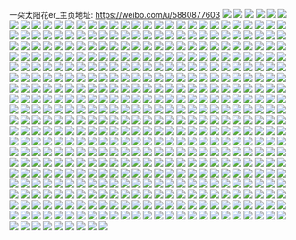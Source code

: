 一朵太阳花er_主页地址: https://weibo.com/u/5880877603 
![](https://wx4.sinaimg.cn/mw2000/006pZyUzly1h8yfs2i9ojj33402c0hdu.jpg) 
![](https://wx4.sinaimg.cn/mw2000/006pZyUzly1h8yfs0ec3lj32c0340b2a.jpg) 
![](https://wx4.sinaimg.cn/mw2000/006pZyUzly1h8yfs3mr94j330j2bju0y.jpg) 
![](https://wx4.sinaimg.cn/mw2000/006pZyUzly1h8yfs1idbmj33402c0e82.jpg) 
![](https://wx4.sinaimg.cn/mw2000/006pZyUzly1h8yfs4qnbhj32c03404qq.jpg) 
![](https://wx4.sinaimg.cn/mw2000/006pZyUzly1h8yfuliuz5j30u00sgao8.jpg) 
![](https://wx4.sinaimg.cn/mw2000/006pZyUzly1h8yfnlh1vuj32c0340hdv.jpg) 
![](https://wx4.sinaimg.cn/mw2000/006pZyUzly1h8yfnjxt4lj32qp25p4qr.jpg) 
![](https://wx4.sinaimg.cn/mw2000/006pZyUzly1h8yfnmuhkqj32sr28khdv.jpg) 
![](https://wx4.sinaimg.cn/mw2000/006pZyUzly1h8yfnqubwgj32c0340x6r.jpg) 
![](https://wx4.sinaimg.cn/mw2000/006pZyUzly1h8yfnpguhtj32c02w47wj.jpg) 
![](https://wx4.sinaimg.cn/mw2000/006pZyUzly1h8yfntyacqj32c0340b2a.jpg) 
![](https://wx4.sinaimg.cn/mw2000/006pZyUzly1h8yfnivqf8j32lq1sne82.jpg) 
![](https://wx4.sinaimg.cn/mw2000/006pZyUzly1h8yfnkciz8j30u015aao8.jpg) 
![](https://wx4.sinaimg.cn/mw2000/006pZyUzly1h8yf98yb21j33402c0u0y.jpg) 
![](https://wx4.sinaimg.cn/mw2000/006pZyUzly1h8yf9absuaj32c03407wi.jpg) 
![](https://wx4.sinaimg.cn/mw2000/006pZyUzly1h8yf9b8ue0j33402c0e82.jpg) 
![](https://wx4.sinaimg.cn/mw2000/006pZyUzly1h8yf9fq2ktj32122tj7wh.jpg) 
![](https://wx4.sinaimg.cn/mw2000/006pZyUzly1h8yf9gx4poj32rh2c0x6q.jpg) 
![](https://wx4.sinaimg.cn/mw2000/006pZyUzly1h8yf9htx4fj32c03407wi.jpg) 
![](https://wx4.sinaimg.cn/mw2000/006pZyUzly1h8yf984iljj30u011i4ce.jpg) 
![](https://wx4.sinaimg.cn/mw2000/006pZyUzly1h8yf9i7skdj30sb0oxtge.jpg) 
![](https://wx4.sinaimg.cn/mw2000/006pZyUzly1h8yf9j35vmj33402c0u0y.jpg) 
![](https://wx4.sinaimg.cn/mw2000/006pZyUzly1h8yf9k8irpj33402c0npe.jpg) 
![](https://wx4.sinaimg.cn/mw2000/006pZyUzly1h8yf9lq2gqj33402c0qv7.jpg) 
![](https://wx4.sinaimg.cn/mw2000/006pZyUzly1h8yf9nf8vqj32c03401kz.jpg) 
![](https://wx4.sinaimg.cn/mw2000/006pZyUzly1h8yf9oqa82j33402c0kjm.jpg) 
![](https://wx4.sinaimg.cn/mw2000/006pZyUzly1h8yf9prt2rj33402c0hdu.jpg) 
![](https://wx4.sinaimg.cn/mw2000/006pZyUzly1h8yf9r4nroj32c0340hdu.jpg) 
![](https://wx4.sinaimg.cn/mw2000/006pZyUzly1h8l0lo8p5kj32c0340u0z.jpg) 
![](https://wx4.sinaimg.cn/mw2000/006pZyUzly1h8l0lh7x05j32c0340hdw.jpg) 
![](https://wx4.sinaimg.cn/mw2000/006pZyUzly1h8m7vuj04jj32252qu4qt.jpg) 
![](https://wx4.sinaimg.cn/mw2000/006pZyUzly1h8niicc25lj30wi0uoqf6.jpg) 
![](https://wx4.sinaimg.cn/mw2000/006pZyUzly1h85ktoxwavj32c0340kjs.jpg) 
![](https://wx4.sinaimg.cn/mw2000/006pZyUzly1h85ktrhte2j32c0340hdy.jpg) 
![](https://wx4.sinaimg.cn/mw2000/006pZyUzly1h85kttff21j32c0340e86.jpg) 
![](https://wx4.sinaimg.cn/mw2000/006pZyUzly1h85ktunmwxj31nm13l1ky.jpg) 
![](https://wx4.sinaimg.cn/mw2000/006pZyUzly1h85ktjcnaqj32wg2b41l4.jpg) 
![](https://wx4.sinaimg.cn/mw2000/006pZyUzly1h85ktvx8mnj31qp163hdu.jpg) 
![](https://wx4.sinaimg.cn/mw2000/006pZyUzly1h85ku238izj32c03407wq.jpg) 
![](https://wx4.sinaimg.cn/mw2000/006pZyUzly1h85ku7qfrjj32c0340u14.jpg) 
![](https://wx4.sinaimg.cn/mw2000/006pZyUzly1h85kua47ptj32c0340hdx.jpg) 
![](https://wx4.sinaimg.cn/mw2000/006pZyUzly1h7lf611vhfj32c038z1l5.jpg) 
![](https://wx4.sinaimg.cn/mw2000/006pZyUzly1h7lf63bykaj31f12ape82.jpg) 
![](https://wx4.sinaimg.cn/mw2000/006pZyUzly1h7lf6bn3whj32c038z4qx.jpg) 
![](https://wx4.sinaimg.cn/mw2000/006pZyUzly1h7lf5evsz8j32c0340b2l.jpg) 
![](https://wx4.sinaimg.cn/mw2000/006pZyUzly1h7lf5q4lv7j32c0340u15.jpg) 
![](https://wx4.sinaimg.cn/mw2000/006pZyUzly1h7lf5kw3v5j32273bgb2e.jpg) 
![](https://wx4.sinaimg.cn/mw2000/006pZyUzly1h7lf5uncyuj32c0340x6t.jpg) 
![](https://wx4.sinaimg.cn/mw2000/006pZyUzly1h7lf661v37j31sg2ds7wi.jpg) 
![](https://wx4.sinaimg.cn/mw2000/006pZyUzly1h7lf58csp2j32c0340npi.jpg) 
![](https://wx4.sinaimg.cn/mw2000/006pZyUzly1h702mgthqmj32uk2c0kjo.jpg) 
![](https://wx4.sinaimg.cn/mw2000/006pZyUzly1h702mklx2sj32c0340ts5.jpg) 
![](https://wx4.sinaimg.cn/mw2000/006pZyUzly1h702mdmjcnj33402c0x6s.jpg) 
![](https://wx4.sinaimg.cn/mw2000/006pZyUzly1h702mrxa49j33402c0qv9.jpg) 
![](https://wx4.sinaimg.cn/mw2000/006pZyUzly1h702m9c185j31yr2ywqv8.jpg) 
![](https://wx4.sinaimg.cn/mw2000/006pZyUzly1h702mw1v53j33402c0nis.jpg) 
![](https://wx4.sinaimg.cn/mw2000/006pZyUzly1h702n38cjwj32g0230b2b.jpg) 
![](https://wx4.sinaimg.cn/mw2000/006pZyUzly1h702mnm3o1j32c0340dus.jpg) 
![](https://wx4.sinaimg.cn/mw2000/006pZyUzly1h702n0rvu7j32c0340kjm.jpg) 
![](https://wx4.sinaimg.cn/mw2000/006pZyUzly1h6qv0cwrf4j32le2b7b2a.jpg) 
![](https://wx4.sinaimg.cn/mw2000/006pZyUzly1h6qv0bzg1nj323u35sn84.jpg) 
![](https://wx4.sinaimg.cn/mw2000/006pZyUzly1h6m2w45za9j30u014014f.jpg) 
![](https://wx4.sinaimg.cn/mw2000/006pZyUzly1h6m2w6qi14j30u0140wlh.jpg) 
![](https://wx4.sinaimg.cn/mw2000/006pZyUzly1h6m2w9yxctj30u0140n9i.jpg) 
![](https://wx4.sinaimg.cn/mw2000/006pZyUzly1h6embad9otj30sg16w0xl.jpg) 
![](https://wx4.sinaimg.cn/mw2000/006pZyUzly1h6emb8uetej30sg16owlj.jpg) 
![](https://wx4.sinaimg.cn/mw2000/006pZyUzly1h6emb9unqsj30sg16o4qp.jpg) 
![](https://wx4.sinaimg.cn/mw2000/006pZyUzly1h6emb1q40fj32bx34itsu.jpg) 
![](https://wx4.sinaimg.cn/mw2000/006pZyUzly1h6emaz2tcwj32c037vwvb.jpg) 
![](https://wx4.sinaimg.cn/mw2000/006pZyUzly1h6emb6iff2j33402c0e82.jpg) 
![](https://wx4.sinaimg.cn/mw2000/006pZyUzly1h6emb81kq1j328f2punpg.jpg) 
![](https://wx4.sinaimg.cn/mw2000/006pZyUzly1h6emawp1okj32c03404qr.jpg) 
![](https://wx4.sinaimg.cn/mw2000/006pZyUzly1h6emb4vvwwj32c03407wl.jpg) 
![](https://wx4.sinaimg.cn/mw2000/006pZyUzly1h61yav246kj33402c0h63.jpg) 
![](https://wx4.sinaimg.cn/mw2000/006pZyUzly1h61yamm623j32c0340kjq.jpg) 
![](https://wx4.sinaimg.cn/mw2000/006pZyUzly1h61yar7c3kj3340284kjo.jpg) 
![](https://wx4.sinaimg.cn/mw2000/006pZyUzly1h61yb4ad2ij32c03404qt.jpg) 
![](https://wx4.sinaimg.cn/mw2000/006pZyUzly1h61yb9ybl4j32c0340b2c.jpg) 
![](https://wx4.sinaimg.cn/mw2000/006pZyUzly1h61yazwyowj33402c0hdx.jpg) 
![](https://wx4.sinaimg.cn/mw2000/006pZyUzly1h5chdxlzsaj31o0280e84.jpg) 
![](https://wx4.sinaimg.cn/mw2000/006pZyUzly1h5chdt96hkj33402c0qvb.jpg) 
![](https://wx4.sinaimg.cn/mw2000/006pZyUzly1h5che1c2ujj31o0280b2c.jpg) 
![](https://wx4.sinaimg.cn/mw2000/006pZyUzly1h5andai7u5j32c03401l2.jpg) 
![](https://wx4.sinaimg.cn/mw2000/006pZyUzly1h5andsyzdtj327a35snpg.jpg) 
![](https://wx4.sinaimg.cn/mw2000/006pZyUzly1h5andw3ko7j32c0340hdw.jpg) 
![](https://wx4.sinaimg.cn/mw2000/006pZyUzly1h5andffou4j324a35snpi.jpg) 
![](https://wx4.sinaimg.cn/mw2000/006pZyUzly1h5ane8tg12j33402c0b2d.jpg) 
![](https://wx4.sinaimg.cn/mw2000/006pZyUzly1h5andl18xpj32c034ve88.jpg) 
![](https://wx4.sinaimg.cn/mw2000/006pZyUzly1h5andzichtj33402c0e85.jpg) 
![](https://wx4.sinaimg.cn/mw2000/006pZyUzly1h5andpt614j32c02d9e87.jpg) 
![](https://wx4.sinaimg.cn/mw2000/006pZyUzly1h5ane4ib3sj32c03404qx.jpg) 
![](https://wx4.sinaimg.cn/mw2000/006pZyUzly1h4c7p1q0nwj329f31hx6r.jpg) 
![](https://wx4.sinaimg.cn/mw2000/006pZyUzly1h4c7p3jxl6j31ta2pxb2a.jpg) 
![](https://wx4.sinaimg.cn/mw2000/006pZyUzly1h4c7p5dd52j327t340x6s.jpg) 
![](https://wx4.sinaimg.cn/mw2000/006pZyUzly1h4c7p74zlqj32c0340npf.jpg) 
![](https://wx4.sinaimg.cn/mw2000/006pZyUzly1h4c7pc6y1zj32dc35s7wl.jpg) 
![](https://wx4.sinaimg.cn/mw2000/006pZyUzly1h4c46ti6qsj32c0340qv7.jpg) 
![](https://wx4.sinaimg.cn/mw2000/006pZyUzly1h4c7pdzpzhj32c0340x6r.jpg) 
![](https://wx4.sinaimg.cn/mw2000/006pZyUzly1h4c7pfajffj32c0340x6s.jpg) 
![](https://wx4.sinaimg.cn/mw2000/006pZyUzly1h4c7pga14pj30sg11x7tj.jpg) 
![](https://wx4.sinaimg.cn/mw2000/006pZyUzly1h46ut7ey69j32c03407wj.jpg) 
![](https://wx4.sinaimg.cn/mw2000/006pZyUzly1h46ut5xmu5j322m1o07wi.jpg) 
![](https://wx4.sinaimg.cn/mw2000/006pZyUzly1h46ut8srpgj32c03404qr.jpg) 
![](https://wx4.sinaimg.cn/mw2000/006pZyUzly1h46uts9s0xj32801o0npe.jpg) 
![](https://wx4.sinaimg.cn/mw2000/006pZyUzly1h46utajpd0j32c0340qv6.jpg) 
![](https://wx4.sinaimg.cn/mw2000/006pZyUzly1h4aw56vanzj32c02c1npd.jpg) 
![](https://wx4.sinaimg.cn/mw2000/006pZyUzly1h4aw595yovj32c02c1kjm.jpg) 
![](https://wx4.sinaimg.cn/mw2000/006pZyUzly1h4aw59zp1rj32c0340kjm.jpg) 
![](https://wx4.sinaimg.cn/mw2000/006pZyUzly1h4aw5axj8rj32c03407wi.jpg) 
![](https://wx4.sinaimg.cn/mw2000/006pZyUzly1h46urtcaqqj3340291hdv.jpg) 
![](https://wx4.sinaimg.cn/mw2000/006pZyUzly1h46urvchqqj32c0340hdw.jpg) 
![](https://wx4.sinaimg.cn/mw2000/006pZyUzly1h46urwx9lyj32nm1ta4qr.jpg) 
![](https://wx4.sinaimg.cn/mw2000/006pZyUzly1h46urybx04j32c02c1u0y.jpg) 
![](https://wx4.sinaimg.cn/mw2000/006pZyUzly1h46urznz36j33402c0npf.jpg) 
![](https://wx4.sinaimg.cn/mw2000/006pZyUzly1h46us1e7z4j3340291u10.jpg) 
![](https://wx4.sinaimg.cn/mw2000/006pZyUzly1h46us3bcmaj334028fx6r.jpg) 
![](https://wx4.sinaimg.cn/mw2000/006pZyUzly1h46us4okjlj33401ylnpe.jpg) 
![](https://wx4.sinaimg.cn/mw2000/006pZyUzly1h46us5ziu9j32723407wj.jpg) 
![](https://wx4.sinaimg.cn/mw2000/006pZyUzly1h3ajt8xn79j31wm1wm4qq.jpg) 
![](https://wx4.sinaimg.cn/mw2000/006pZyUzly1h2z3hqm6rgj32c0340b2b.jpg) 
![](https://wx4.sinaimg.cn/mw2000/006pZyUzly1h2z3hyq3tmj326t1gjty9.jpg) 
![](https://wx4.sinaimg.cn/mw2000/006pZyUzly1h2z3htoxjvj32c0340hdv.jpg) 
![](https://wx4.sinaimg.cn/mw2000/006pZyUzly1h2z3hwz3qmj32c03404qq.jpg) 
![](https://wx4.sinaimg.cn/mw2000/006pZyUzly1h2z3hruvzrj32c03404qr.jpg) 
![](https://wx4.sinaimg.cn/mw2000/006pZyUzly1h2z3hy5npxj32c01k1kjl.jpg) 
![](https://wx4.sinaimg.cn/mw2000/006pZyUzly1h2z3hv25qsj32c0340hdv.jpg) 
![](https://wx4.sinaimg.cn/mw2000/006pZyUzly1h2z3hw24xcj32c0340hdu.jpg) 
![](https://wx4.sinaimg.cn/mw2000/006pZyUzly1h2z3hpglvxj32c0340e82.jpg) 
![](https://wx4.sinaimg.cn/mw2000/006pZyUzly1h2z3g0jjclj32c036jhdu.jpg) 
![](https://wx4.sinaimg.cn/mw2000/006pZyUzly1h2z3g6yedlj320x340npe.jpg) 
![](https://wx4.sinaimg.cn/mw2000/006pZyUzly1h2z3g47bdnj32c0340hdv.jpg) 
![](https://wx4.sinaimg.cn/mw2000/006pZyUzly1h2z3fe0whhj32c037r1l0.jpg) 
![](https://wx4.sinaimg.cn/mw2000/006pZyUzly1h2z3fyu06rj33402c01kz.jpg) 
![](https://wx4.sinaimg.cn/mw2000/006pZyUzly1h2z3fhbkrkj32c03531kz.jpg) 
![](https://wx4.sinaimg.cn/mw2000/006pZyUzly1h2z3flimfkj31xd3404qs.jpg) 
![](https://wx4.sinaimg.cn/mw2000/006pZyUzly1h2z3fr0vl3j32c03ezhdx.jpg) 
![](https://wx4.sinaimg.cn/mw2000/006pZyUzly1h2z3fwlpd0j326h3a6e85.jpg) 
![](https://wx4.sinaimg.cn/mw2000/006pZyUzly1h2z3e0dup9j32c03cvkjo.jpg) 
![](https://wx4.sinaimg.cn/mw2000/006pZyUzly1h2z3e2c2wpj31vd31lu0y.jpg) 
![](https://wx4.sinaimg.cn/mw2000/006pZyUzly1h2z3e5e4m5j32c036j7wk.jpg) 
![](https://wx4.sinaimg.cn/mw2000/006pZyUzly1h2z3e93w7dj328z37b4qt.jpg) 
![](https://wx4.sinaimg.cn/mw2000/006pZyUzly1h2z3ef48ufj328f2u7x6q.jpg) 
![](https://wx4.sinaimg.cn/mw2000/006pZyUzly1h2z3ebrqqxj32c037vu0z.jpg) 
![](https://wx4.sinaimg.cn/mw2000/006pZyUzly1h2z3emjifdj32ay3407wj.jpg) 
![](https://wx4.sinaimg.cn/mw2000/006pZyUzly1h2z3epbf8yj32c0340hdu.jpg) 
![](https://wx4.sinaimg.cn/mw2000/006pZyUzly1h2z3eiu1s9j3297340npf.jpg) 
![](https://wx4.sinaimg.cn/mw2000/006pZyUzly1h2z3c6bykij32c02c0e84.jpg) 
![](https://wx4.sinaimg.cn/mw2000/006pZyUzly1h2z3cn5l8kj3287340npf.jpg) 
![](https://wx4.sinaimg.cn/mw2000/006pZyUzly1h2z3ctzkmij32c036jhdx.jpg) 
![](https://wx4.sinaimg.cn/mw2000/006pZyUzly1h2z3chdfj6j32c0340nph.jpg) 
![](https://wx4.sinaimg.cn/mw2000/006pZyUzly1h2z3ckf2sij329q340u0x.jpg) 
![](https://wx4.sinaimg.cn/mw2000/006pZyUzly1h2z3cj3czwj32c03401kz.jpg) 
![](https://wx4.sinaimg.cn/mw2000/006pZyUzly1h2z3cbpujzj32c0340b2d.jpg) 
![](https://wx4.sinaimg.cn/mw2000/006pZyUzly1h2z3cqfgv1j31vu2tq7wk.jpg) 
![](https://wx4.sinaimg.cn/mw2000/006pZyUzly1h2z3c1f19rj32c037be85.jpg) 
![](https://wx4.sinaimg.cn/mw2000/006pZyUzly1h2z3b6lqffj31vp30r1kz.jpg) 
![](https://wx4.sinaimg.cn/mw2000/006pZyUzly1h2z3b4hnlzj32c0340e82.jpg) 
![](https://wx4.sinaimg.cn/mw2000/006pZyUzly1h2z3b2ved6j3229345hdv.jpg) 
![](https://wx4.sinaimg.cn/mw2000/006pZyUzly1h2z3bhfremj32c0340u0y.jpg) 
![](https://wx4.sinaimg.cn/mw2000/006pZyUzly1h2z3b0gl4kj32c0340u0y.jpg) 
![](https://wx4.sinaimg.cn/mw2000/006pZyUzly1h2z3bkdvj4j32c03404qs.jpg) 
![](https://wx4.sinaimg.cn/mw2000/006pZyUzly1h2z3b9toxlj321d321hdu.jpg) 
![](https://wx4.sinaimg.cn/mw2000/006pZyUzly1h2z3bbsehuj32c03407wj.jpg) 
![](https://wx4.sinaimg.cn/mw2000/006pZyUzly1h2z3bfnvquj32c0340e83.jpg) 
![](https://wx4.sinaimg.cn/mw2000/006pZyUzly1h2w7oh2ywlj32va226qv5.jpg) 
![](https://wx4.sinaimg.cn/mw2000/006pZyUzly1h2w7ourfmrj32402v8qv6.jpg) 
![](https://wx4.sinaimg.cn/mw2000/006pZyUzly1h2w7oqgke2j31pb31i1kz.jpg) 
![](https://wx4.sinaimg.cn/mw2000/006pZyUzly1h2w7osh4c5j327x2ycnpe.jpg) 
![](https://wx4.sinaimg.cn/mw2000/006pZyUzly1h2qmc6byw1j30l00m2jwy.jpg) 
![](https://wx4.sinaimg.cn/mw2000/006pZyUzly1h2dl3knot6j31hc0sanam.jpg) 
![](https://wx4.sinaimg.cn/mw2000/006pZyUzly1h25j6fx3aij30r610sqim.jpg) 
![](https://wx4.sinaimg.cn/mw2000/006pZyUzly1h23s9hy21hj3260340x6t.jpg) 
![](https://wx4.sinaimg.cn/mw2000/006pZyUzly1h23sa5ilwrj32m226ie84.jpg) 
![](https://wx4.sinaimg.cn/mw2000/006pZyUzly1h23s9d8vchj32sg23c4qr.jpg) 
![](https://wx4.sinaimg.cn/mw2000/006pZyUzly1h1n41bk1vhj32c02c01l1.jpg) 
![](https://wx4.sinaimg.cn/mw2000/006pZyUzly1h1n422oz15j324j2o6u10.jpg) 
![](https://wx4.sinaimg.cn/mw2000/006pZyUzly1h1n41us7qvj33402c0e84.jpg) 
![](https://wx4.sinaimg.cn/mw2000/006pZyUzly1h1n41p2cgmj32c03401l0.jpg) 
![](https://wx4.sinaimg.cn/mw2000/006pZyUzly1h1n41kd5nfj32c03401kz.jpg) 
![](https://wx4.sinaimg.cn/mw2000/006pZyUzly1h1n41dwqeij32yu26chdv.jpg) 
![](https://wx4.sinaimg.cn/mw2000/006pZyUzly1h1n428e09wj32c0340nph.jpg) 
![](https://wx4.sinaimg.cn/mw2000/006pZyUzly1h1n42b2n7gj32c0340nph.jpg) 
![](https://wx4.sinaimg.cn/mw2000/006pZyUzly1h1n42kv1owj32c0340hdx.jpg) 
![](https://wx4.sinaimg.cn/mw2000/006pZyUzly1h1n42ewzkgj32c03407wl.jpg) 
![](https://wx4.sinaimg.cn/mw2000/006pZyUzly1h1n42re7l1j33402c0qv7.jpg) 
![](https://wx4.sinaimg.cn/mw2000/006pZyUzly1h1n41h01igj332s21c4qr.jpg) 
![](https://wx4.sinaimg.cn/mw2000/006pZyUzly1h1n3qv9zkij32c0340x6t.jpg) 
![](https://wx4.sinaimg.cn/mw2000/006pZyUzly1h1n3qzvltdj33402c0nph.jpg) 
![](https://wx4.sinaimg.cn/mw2000/006pZyUzly1h1n3qxkadij32c0340hdy.jpg) 
![](https://wx4.sinaimg.cn/mw2000/006pZyUzly1h1n3qphj2ij32c0340kjp.jpg) 
![](https://wx4.sinaimg.cn/mw2000/006pZyUzly1h1n3qrfodlj32c0340b2c.jpg) 
![](https://wx4.sinaimg.cn/mw2000/006pZyUzly1h1n3qt5fzdj32c03401l0.jpg) 
![](https://wx4.sinaimg.cn/mw2000/006pZyUzly1h0xk9nhxhvj31o0280u0y.jpg) 
![](https://wx4.sinaimg.cn/mw2000/006pZyUzly1h0xk9i409ij31o02804qq.jpg) 
![](https://wx4.sinaimg.cn/mw2000/006pZyUzly1h0xk9l6d4cj31o02804qq.jpg) 
![](https://wx4.sinaimg.cn/mw2000/006pZyUzly1h0xk979krwj32a43407wm.jpg) 
![](https://wx4.sinaimg.cn/mw2000/006pZyUzly1h0xk9b5whdj32a4340x6t.jpg) 
![](https://wx4.sinaimg.cn/mw2000/006pZyUzly1h0xk9eubnyj32c036jb2e.jpg) 
![](https://wx4.sinaimg.cn/mw2000/006pZyUzly1h0xk8cvfs2j32c02tokjo.jpg) 
![](https://wx4.sinaimg.cn/mw2000/006pZyUzly1h0le95hi25j32c02v0npf.jpg) 
![](https://wx4.sinaimg.cn/mw2000/006pZyUzly1h0le9huxbxj334026g7wk.jpg) 
![](https://wx4.sinaimg.cn/mw2000/006pZyUzly1h0le9oryflj31yy2yfx6p.jpg) 
![](https://wx4.sinaimg.cn/mw2000/006pZyUzly1gzyp6iitorj30v90miju6.jpg) 
![](https://wx4.sinaimg.cn/mw2000/006pZyUzly1gzyp6kvl17j32c02ac1ky.jpg) 
![](https://wx4.sinaimg.cn/mw2000/006pZyUzly1gzyp6lkkl7j30v90nv76e.jpg) 
![](https://wx4.sinaimg.cn/mw2000/006pZyUzly1gy3qpdlcrzj32c02wvnpm.jpg) 
![](https://wx4.sinaimg.cn/mw2000/006pZyUzly1gy3qpixa5mj32c02vkb2f.jpg) 
![](https://wx4.sinaimg.cn/mw2000/006pZyUzly1gy3qp6trhfj332521gqv8.jpg) 
![](https://wx4.sinaimg.cn/mw2000/006pZyUzly1gy3qpnqewcj32wt24yqva.jpg) 
![](https://wx4.sinaimg.cn/mw2000/006pZyUzly1gy3qprwa6hj32a531jkjn.jpg) 
![](https://wx4.sinaimg.cn/mw2000/006pZyUzly1gy3qpxhaulj33402c0npk.jpg) 
![](https://wx4.sinaimg.cn/mw2000/006pZyUzly1gy3qq37devj32c02uq4qv.jpg) 
![](https://wx4.sinaimg.cn/mw2000/006pZyUzly1gy3qq8urgaj334020au11.jpg) 
![](https://wx4.sinaimg.cn/mw2000/006pZyUzly1gy3qqczgztj32r222ahdx.jpg) 
![](https://wx4.sinaimg.cn/mw2000/006pZyUzly1gxpwgxw140j32c0340npi.jpg) 
![](https://wx4.sinaimg.cn/mw2000/006pZyUzly1gxpwh6pwwgj33402c01kz.jpg) 
![](https://wx4.sinaimg.cn/mw2000/006pZyUzly1gxiwffn9ruj33402c0npj.jpg) 
![](https://wx4.sinaimg.cn/mw2000/006pZyUzly1gxiwfp29cgj322o33znph.jpg) 
![](https://wx4.sinaimg.cn/mw2000/006pZyUzly1gxiwgmsalaj331h28fe86.jpg) 
![](https://wx4.sinaimg.cn/mw2000/006pZyUzly1gxiw815gjfj33402c0b2f.jpg) 
![](https://wx4.sinaimg.cn/mw2000/006pZyUzly1gxiwhf8rvuj324m2z5npf.jpg) 
![](https://wx4.sinaimg.cn/mw2000/006pZyUzly1gxiw8x8zjej32c0340hdx.jpg) 
![](https://wx4.sinaimg.cn/mw2000/006pZyUzly1gxiw9ywi0ij333x2bxnph.jpg) 
![](https://wx4.sinaimg.cn/mw2000/006pZyUzly1gxiw9auo4aj33402c0x6t.jpg) 
![](https://wx4.sinaimg.cn/mw2000/006pZyUzly1gxiw9lqp7ij33402c0e84.jpg) 
![](https://wx4.sinaimg.cn/mw2000/006pZyUzly1gxiwawvvuwj33402afx6t.jpg) 
![](https://wx4.sinaimg.cn/mw2000/006pZyUzly1gxiw7kg8ulj32c0340qvb.jpg) 
![](https://wx4.sinaimg.cn/mw2000/006pZyUzly1gxiwhtb1crj33402c04qu.jpg) 
![](https://wx4.sinaimg.cn/mw2000/006pZyUzly1gxabtsev9aj32bp33lk79.jpg) 
![](https://wx4.sinaimg.cn/mw2000/006pZyUzly1gxabtw3f9cj32il340e83.jpg) 
![](https://wx4.sinaimg.cn/mw2000/006pZyUzly1gxabtrrxcpj328p2zlasl.jpg) 
![](https://wx4.sinaimg.cn/mw2000/006pZyUzly1gx3dse449hj32c03407wk.jpg) 
![](https://wx4.sinaimg.cn/mw2000/006pZyUzly1gx3dszevxzj32c0340npf.jpg) 
![](https://wx4.sinaimg.cn/mw2000/006pZyUzly1gx3ds39eqej32oj2c0hdu.jpg) 
![](https://wx4.sinaimg.cn/mw2000/006pZyUzly1gx3dsjoq93j32c02c11l0.jpg) 
![](https://wx4.sinaimg.cn/mw2000/006pZyUzly1gx3drz90toj32bz2nfe82.jpg) 
![](https://wx4.sinaimg.cn/mw2000/006pZyUzly1gx3dro8r8aj325m2i8qv7.jpg) 
![](https://wx4.sinaimg.cn/mw2000/006pZyUzly1gx3drfybosj31wm1wlu0z.jpg) 
![](https://wx4.sinaimg.cn/mw2000/006pZyUzly1gx3dt1hpvqj32c0340e82.jpg) 
![](https://wx4.sinaimg.cn/mw2000/006pZyUzly1gx3ds8p2vij32c02swb2b.jpg) 
![](https://wx4.sinaimg.cn/mw2000/006pZyUzly1gx3dra1yn4j328n2r7b2d.jpg) 
![](https://wx4.sinaimg.cn/mw2000/006pZyUzly1gx3dst68r9j32c02c1qv9.jpg) 
![](https://wx4.sinaimg.cn/mw2000/006pZyUzly1gx3dquk0vij31uq1upqv6.jpg) 
![](https://wx4.sinaimg.cn/mw2000/006pZyUzly1gx3cxwd0u2j326z35skjn.jpg) 
![](https://wx4.sinaimg.cn/mw2000/006pZyUzly1gx3cye3lv6j32c02plnpk.jpg) 
![](https://wx4.sinaimg.cn/mw2000/006pZyUzly1gx3cyrz7myj31wi2px1l1.jpg) 
![](https://wx4.sinaimg.cn/mw2000/006pZyUzly1gx3cyzddahj31zq2vtb2b.jpg) 
![](https://wx4.sinaimg.cn/mw2000/006pZyUzly1gx3cz8qmd3j321332mnpg.jpg) 
![](https://wx4.sinaimg.cn/mw2000/006pZyUzly1gx3czjj5bjj329d30hhdw.jpg) 
![](https://wx4.sinaimg.cn/mw2000/006pZyUzly1gx3cpj17ebj329p35sx6v.jpg) 
![](https://wx4.sinaimg.cn/mw2000/006pZyUzly1gx3cs2qv2rj31t62xrkjm.jpg) 
![](https://wx4.sinaimg.cn/mw2000/006pZyUzly1gx3cq23quuj329p35sx6w.jpg) 
![](https://wx4.sinaimg.cn/mw2000/006pZyUzly1gx3crtheyqj31sg2uc1l0.jpg) 
![](https://wx4.sinaimg.cn/mw2000/006pZyUzly1gx3cud1mggj32c02rqe85.jpg) 
![](https://wx4.sinaimg.cn/mw2000/006pZyUzly1gx3cqhaxlgj328l2zg4qw.jpg) 
![](https://wx4.sinaimg.cn/mw2000/006pZyUzly1gx3crkoa3zj328135snpj.jpg) 
![](https://wx4.sinaimg.cn/mw2000/006pZyUzly1gx3csu5375j31w01w07wj.jpg) 
![](https://wx4.sinaimg.cn/mw2000/006pZyUzly1gx3cok983sj32x924xqvc.jpg) 
![](https://wx4.sinaimg.cn/mw2000/006pZyUzly1gwgxamrbx8j32am3257wi.jpg) 
![](https://wx4.sinaimg.cn/mw2000/006pZyUzly1gwgxa8l799j33402c0npi.jpg) 
![](https://wx4.sinaimg.cn/mw2000/006pZyUzly1gwgxaid4sdj33402c0kjo.jpg) 
![](https://wx4.sinaimg.cn/mw2000/006pZyUzly1gwgx9q5i6wj329l2th1l0.jpg) 
![](https://wx4.sinaimg.cn/mw2000/006pZyUzly1gw9u63mraaj31t92bf4qq.jpg) 
![](https://wx4.sinaimg.cn/mw2000/006pZyUzly1gw71eiygb3j30u01lwwnu.jpg) 
![](https://wx4.sinaimg.cn/mw2000/006pZyUzly1gw194i196fj31400u0wpx.jpg) 
![](https://wx4.sinaimg.cn/mw2000/006pZyUzly1gvmtg12xhfj62c0340hdx02.jpg) 
![](https://wx4.sinaimg.cn/mw2000/006pZyUzly1gvmtglvf80j622k2y24qt02.jpg) 
![](https://wx4.sinaimg.cn/mw2000/006pZyUzly1gvmtg9ua94j62wr26kqv802.jpg) 
![](https://wx4.sinaimg.cn/mw2000/006pZyUzly1gvmtfwivt7j62c02lw1l602.jpg) 
![](https://wx4.sinaimg.cn/mw2000/006pZyUzly1gvmtfqep0hj62c0340qva02.jpg) 
![](https://wx4.sinaimg.cn/mw2000/006pZyUzly1gvmtgidfcgj62bp33lkjq02.jpg) 
![](https://wx4.sinaimg.cn/mw2000/006pZyUzly1gvmtfjvchbj62c0340hdz02.jpg) 
![](https://wx4.sinaimg.cn/mw2000/006pZyUzly1gvmtg5ttaqj62yj1uvqv502.jpg) 
![](https://wx4.sinaimg.cn/mw2000/006pZyUzly1gvmtg430fzj62f31m3hdv02.jpg) 
![](https://wx4.sinaimg.cn/mw2000/006pZyUzly1gvmsnddymfj60mi0u07rv02.jpg) 
![](https://wx4.sinaimg.cn/mw2000/006pZyUzly1gv96ekebo8j60v91vob2902.jpg) 
![](https://wx4.sinaimg.cn/mw2000/006pZyUzly1gv1c2j7mulj61590u0tlv02.jpg) 
![](https://wx4.sinaimg.cn/mw2000/006pZyUzly1gv1c2lf4zvj60u014013d02.jpg) 
![](https://wx4.sinaimg.cn/mw2000/006pZyUzly1gv1c2jxzqyj614c0u0qfv02.jpg) 
![](https://wx4.sinaimg.cn/mw2000/006pZyUzly1guptpa0j9hj60u0140drj02.jpg) 
![](https://wx4.sinaimg.cn/mw2000/006pZyUzly1guptpafg4lj60u0140qeo02.jpg) 
![](https://wx4.sinaimg.cn/mw2000/006pZyUzly1guptp4ksl5j30u0140wpc.jpg) 
![](https://wx4.sinaimg.cn/mw2000/006pZyUzly1guptqlvk6lj30u014ethg.jpg) 
![](https://wx4.sinaimg.cn/mw2000/006pZyUzly1guptqmbt8ij30u0180k3m.jpg) 
![](https://wx4.sinaimg.cn/mw2000/006pZyUzly1guptqlfz9uj30u0146qd8.jpg) 
![](https://wx4.sinaimg.cn/mw2000/006pZyUzly1guptp8uo5ij61900u0k3402.jpg) 
![](https://wx4.sinaimg.cn/mw2000/006pZyUzly1guptp8h86xj30u00u1alu.jpg) 
![](https://wx4.sinaimg.cn/mw2000/006pZyUzly1guptp6rf7lj31400u0tlr.jpg) 
![](https://wx4.sinaimg.cn/mw2000/006pZyUzly1guptnqn26qj30u0140n8k.jpg) 
![](https://wx4.sinaimg.cn/mw2000/006pZyUzly1guptnn30lfj60u018z16t02.jpg) 
![](https://wx4.sinaimg.cn/mw2000/006pZyUzly1guptnsaq9pj31400u0h27.jpg) 
![](https://wx4.sinaimg.cn/mw2000/006pZyUzly1guptnm0ztfj615i0u0wr402.jpg) 
![](https://wx4.sinaimg.cn/mw2000/006pZyUzly1guptnuxcfjj30u00u10xr.jpg) 
![](https://wx4.sinaimg.cn/mw2000/006pZyUzly1guptnnz08rj61400u0wqg02.jpg) 
![](https://wx4.sinaimg.cn/mw2000/006pZyUzly1guptntkk8zj30u0141150.jpg) 
![](https://wx4.sinaimg.cn/mw2000/006pZyUzly1guptnp39w6j61400u0ak602.jpg) 
![](https://wx4.sinaimg.cn/mw2000/006pZyUzly1guptnubygpj31400u011p.jpg) 
![](https://wx4.sinaimg.cn/mw2000/006pZyUzly1gups3k0rkqj30u01404a4.jpg) 
![](https://wx4.sinaimg.cn/mw2000/006pZyUzly1gups3lay99j31400u0wqa.jpg) 
![](https://wx4.sinaimg.cn/mw2000/006pZyUzly1gups3kuwo3j61400u0qfd02.jpg) 
![](https://wx4.sinaimg.cn/mw2000/006pZyUzly1gups3gfr3nj31400u0gxi.jpg) 
![](https://wx4.sinaimg.cn/mw2000/006pZyUzly1gups3fog2cj61a70u016g02.jpg) 
![](https://wx4.sinaimg.cn/mw2000/006pZyUzly1gups3icnhoj61280u0ak302.jpg) 
![](https://wx4.sinaimg.cn/mw2000/006pZyUzly1gups3lqdtqj60u014049q02.jpg) 
![](https://wx4.sinaimg.cn/mw2000/006pZyUzly1gups3j1oi3j31400u0tlo.jpg) 
![](https://wx4.sinaimg.cn/mw2000/006pZyUzly1gups3h3bhcj61400u0dr602.jpg) 
![](https://wx4.sinaimg.cn/mw2000/006pZyUzly1gu79oqmv0ej60sg1rzx6p02.jpg) 
![](https://wx4.sinaimg.cn/mw2000/006pZyUzly1gu79okb06mj60sg1rzu0x02.jpg) 
![](https://wx4.sinaimg.cn/mw2000/006pZyUzly1gu79oh80q8j60sg1rze8102.jpg) 
![](https://wx4.sinaimg.cn/mw2000/006pZyUzly1gu79o4bxk2j60sg1pmnpd02.jpg) 
![](https://wx4.sinaimg.cn/mw2000/006pZyUzly1gu79nx6zzaj30sg1s04qp.jpg) 
![](https://wx4.sinaimg.cn/mw2000/006pZyUzly1gu79oinojgj60sg1pme8102.jpg) 
![](https://wx4.sinaimg.cn/mw2000/006pZyUzly1gu79od13brj60sg35rkjm02.jpg) 
![](https://wx4.sinaimg.cn/mw2000/006pZyUzly1gu79ofdm2kj30sg3b2npe.jpg) 
![](https://wx4.sinaimg.cn/mw2000/006pZyUzly1gu79onrzebj60sg35snpe02.jpg) 
![](https://wx4.sinaimg.cn/mw2000/006pZyUzly1gty6gcm1jpj63402c0b2d02.jpg) 
![](https://wx4.sinaimg.cn/mw2000/006pZyUzly1gty6gary23j627u33zhdu02.jpg) 
![](https://wx4.sinaimg.cn/mw2000/006pZyUzly1gty6gdvlrcj63402c0qv602.jpg) 
![](https://wx4.sinaimg.cn/mw2000/006pZyUzly1gtt7qclisej62k22k2e8302.jpg) 
![](https://wx4.sinaimg.cn/mw2000/006pZyUzly1gts9em0kt8j62c03404qt02.jpg) 
![](https://wx4.sinaimg.cn/mw2000/006pZyUzly1gts9extz51j6224224x6q02.jpg) 
![](https://wx4.sinaimg.cn/mw2000/006pZyUzly1gts9ecz3afj6260260qv602.jpg) 
![](https://wx4.sinaimg.cn/mw2000/006pZyUzly1gts9egxay4j61o0280qv602.jpg) 
![](https://wx4.sinaimg.cn/mw2000/006pZyUzly1gts9ef5c3tj61o0280u0y02.jpg) 
![](https://wx4.sinaimg.cn/mw2000/006pZyUzly1gts9eiu8oyj61o0280npe02.jpg) 
![](https://wx4.sinaimg.cn/mw2000/006pZyUzly1gts9f43hcij62uy1wnhdw02.jpg) 
![](https://wx4.sinaimg.cn/mw2000/006pZyUzly1gts9f2dpbdj33402c0qv8.jpg) 
![](https://wx4.sinaimg.cn/mw2000/006pZyUzly1gts9f076qrj62c0340u0z02.jpg) 
![](https://wx4.sinaimg.cn/mw2000/006pZyUzly1gts9eqxauuj33402c0qva.jpg) 
![](https://wx4.sinaimg.cn/mw2000/006pZyUzly1gts9fyuyadj32ai320qv9.jpg) 
![](https://wx4.sinaimg.cn/mw2000/006pZyUzly1gts9fwuaftj63402c01l402.jpg) 
![](https://wx4.sinaimg.cn/mw2000/006pZyUzly1gtpd7aaqr4j62c0340b2c02.jpg) 
![](https://wx4.sinaimg.cn/mw2000/006pZyUzly1gtpd78l5o1j6340340qva02.jpg) 
![](https://wx4.sinaimg.cn/mw2000/006pZyUzly1gtpd6yvostj62dd35s7wi02.jpg) 
![](https://wx4.sinaimg.cn/mw2000/006pZyUzly1gtpd7cjp47j630x2704qs02.jpg) 
![](https://wx4.sinaimg.cn/mw2000/006pZyUzly1gtpd7gr2f9j63412c04qt02.jpg) 
![](https://wx4.sinaimg.cn/mw2000/006pZyUzly1gtpd73pi5qj6340340hdx02.jpg) 
![](https://wx4.sinaimg.cn/mw2000/006pZyUzly1gtpd7df6uwj632m1q81ky02.jpg) 
![](https://wx4.sinaimg.cn/mw2000/006pZyUzly1gtpd7elyi8j62c0340e8202.jpg) 
![](https://wx4.sinaimg.cn/mw2000/006pZyUzly1gtpd6wdersj632s1t7qv702.jpg) 
![](https://wx4.sinaimg.cn/mw2000/006pZyUzly1gtjqmxzggdj631829xqva02.jpg) 
![](https://wx4.sinaimg.cn/mw2000/006pZyUzly1gtjqncgx8gj62c03401l602.jpg) 
![](https://wx4.sinaimg.cn/mw2000/006pZyUzly1gtjqlli7m6j61xe2w2qv802.jpg) 
![](https://wx4.sinaimg.cn/mw2000/006pZyUzly1gtjqnjqhjfj61xr2wmnpf02.jpg) 
![](https://wx4.sinaimg.cn/mw2000/006pZyUzly1gtjqnmvxifj62c0340b2c02.jpg) 
![](https://wx4.sinaimg.cn/mw2000/006pZyUzly1gtjqnh8jflj62c03401l102.jpg) 
![](https://wx4.sinaimg.cn/mw2000/006pZyUzly1gtjqmdqavij622o33z1l202.jpg) 
![](https://wx4.sinaimg.cn/mw2000/006pZyUzly1gtjqn4p8crj621s32m7wp02.jpg) 
![](https://wx4.sinaimg.cn/mw2000/006pZyUzly1gtjqk970psj622o33zqva02.jpg) 
![](https://wx4.sinaimg.cn/mw2000/006pZyUzly1gthrni329gj61401401am02.jpg) 
![](https://wx4.sinaimg.cn/mw2000/006pZyUzly1gthrnnmsdqj3234234kjm.jpg) 
![](https://wx4.sinaimg.cn/mw2000/006pZyUzly1gthrnqh7smj632s32skjn02.jpg) 
![](https://wx4.sinaimg.cn/mw2000/006pZyUzly1gthrnls1ryj62rt22ue8402.jpg) 
![](https://wx4.sinaimg.cn/mw2000/006pZyUzly1gt757hqcigj62c02c1hdx02.jpg) 
![](https://wx4.sinaimg.cn/mw2000/006pZyUzly1gt757dfizqj33402c0npg.jpg) 
![](https://wx4.sinaimg.cn/mw2000/006pZyUzly1gt757v8gvtj329t29uqv7.jpg) 
![](https://wx4.sinaimg.cn/mw2000/006pZyUzly1gt7577at3oj32yy2c07wl.jpg) 
![](https://wx4.sinaimg.cn/mw2000/006pZyUzly1gt75748yutj62a52a6b2c02.jpg) 
![](https://wx4.sinaimg.cn/mw2000/006pZyUzly1gt7570v3frj32c02c1qv8.jpg) 
![](https://wx4.sinaimg.cn/mw2000/006pZyUzly1gt7579cvgjj3201301x6q.jpg) 
![](https://wx4.sinaimg.cn/mw2000/006pZyUzly1gt757n0c6bj32c02c1b2c.jpg) 
![](https://wx4.sinaimg.cn/mw2000/006pZyUzly1gt757jevvyj61xw1xwe8202.jpg) 
![](https://wx4.sinaimg.cn/mw2000/006pZyUzly1gt757solikj32uc2c0e86.jpg) 
![](https://wx4.sinaimg.cn/mw2000/006pZyUzly1gt00qi7za9j318y0u0x1d.jpg) 
![](https://wx4.sinaimg.cn/mw2000/006pZyUzly1gt00qix5vpj313y0u0kcl.jpg) 
![](https://wx4.sinaimg.cn/mw2000/006pZyUzly1gt00qgwabzj318y0u0h8o.jpg) 
![](https://wx4.sinaimg.cn/mw2000/006pZyUzly1gt00qjlt5kj310a0tye5a.jpg) 
![](https://wx4.sinaimg.cn/mw2000/006pZyUzly1gt00qkvz53j30yo0u07wh.jpg) 
![](https://wx4.sinaimg.cn/mw2000/006pZyUzly1gt00qlybkcj30ty18ye3p.jpg) 
![](https://wx4.sinaimg.cn/mw2000/006pZyUzly1gt00qmp71oj30ty18yh9z.jpg) 
![](https://wx4.sinaimg.cn/mw2000/006pZyUzly1gt00qnee0hj30u0140nkg.jpg) 
![](https://wx4.sinaimg.cn/mw2000/006pZyUzly1gt00qod2kjj30ty1fktyv.jpg) 
![](https://wx4.sinaimg.cn/mw2000/006pZyUzly1gt00nxjwvqj61400u0b2902.jpg) 
![](https://wx4.sinaimg.cn/mw2000/006pZyUzly1gt00nye6x0j30ty19g1jd.jpg) 
![](https://wx4.sinaimg.cn/mw2000/006pZyUzly1gt00nzfyyxj313y0ty7wh.jpg) 
![](https://wx4.sinaimg.cn/mw2000/006pZyUzly1gt00o0asg6j30u019i1kx.jpg) 
![](https://wx4.sinaimg.cn/mw2000/006pZyUzly1gt00o149k8j311k0u04qp.jpg) 
![](https://wx4.sinaimg.cn/mw2000/006pZyUzly1gt00o20uz3j30u019i4qp.jpg) 
![](https://wx4.sinaimg.cn/mw2000/006pZyUzly1gt00o34dw2j31400u0b29.jpg) 
![](https://wx4.sinaimg.cn/mw2000/006pZyUzly1gt00nwijtsj30u019ix68.jpg) 
![](https://wx4.sinaimg.cn/mw2000/006pZyUzly1gt00o5fvhdj31co0ty4qp.jpg) 
![](https://wx4.sinaimg.cn/mw2000/006pZyUzly1gt00io9lu2j30ty19cb29.jpg) 
![](https://wx4.sinaimg.cn/mw2000/006pZyUzly1gt00inhqelj60ty0u0qnh02.jpg) 
![](https://wx4.sinaimg.cn/mw2000/006pZyUzly1gt00iphi6qj60u019c7wh02.jpg) 
![](https://wx4.sinaimg.cn/mw2000/006pZyUzly1gt00iqa63rj31320u0qqc.jpg) 
![](https://wx4.sinaimg.cn/mw2000/006pZyUzly1gt00ir1cv5j31320u0e50.jpg) 
![](https://wx4.sinaimg.cn/mw2000/006pZyUzly1gt00is1g9zj310u0u04kk.jpg) 
![](https://wx4.sinaimg.cn/mw2000/006pZyUzly1gt00it5d77j30u013g4qp.jpg) 
![](https://wx4.sinaimg.cn/mw2000/006pZyUzly1gt00iu4uogj30ty18y7wh.jpg) 
![](https://wx4.sinaimg.cn/mw2000/006pZyUzly1gt00iv11etj30u01904qp.jpg) 
![](https://wx4.sinaimg.cn/mw2000/006pZyUzly1gt00fh9st8j30ty1hs4qp.jpg) 
![](https://wx4.sinaimg.cn/mw2000/006pZyUzly1gt00ffbcjij30ty19s4o5.jpg) 
![](https://wx4.sinaimg.cn/mw2000/006pZyUzly1gt00fiewu2j30ty19qdzx.jpg) 
![](https://wx4.sinaimg.cn/mw2000/006pZyUzly1gt00fjp4uvj30u01hs4qp.jpg) 
![](https://wx4.sinaimg.cn/mw2000/006pZyUzly1gt00fkklktj30u00u0aun.jpg) 
![](https://wx4.sinaimg.cn/mw2000/006pZyUzly1gt00flge86j318q0u01kx.jpg) 
![](https://wx4.sinaimg.cn/mw2000/006pZyUzly1gt00fmju1oj30u01407wh.jpg) 
![](https://wx4.sinaimg.cn/mw2000/006pZyUzly1gt00fyofgyj30ty14i4kl.jpg) 
![](https://wx4.sinaimg.cn/mw2000/006pZyUzly1gt00g2072hj30u01hs1kx.jpg) 
![](https://wx4.sinaimg.cn/mw2000/006pZyUzly1gt00chv1frj32bb3331l0.jpg) 
![](https://wx4.sinaimg.cn/mw2000/006pZyUzly1gt00cffvjij32bb333kjo.jpg) 
![](https://wx4.sinaimg.cn/mw2000/006pZyUzly1gt00cbzqbsj32bb3334qs.jpg) 
![](https://wx4.sinaimg.cn/mw2000/006pZyUzly1gt00cdr8byj32bb333u0z.jpg) 
![](https://wx4.sinaimg.cn/mw2000/006pZyUzly1gt00cye5nmj30sg385b2b.jpg) 
![](https://wx4.sinaimg.cn/mw2000/006pZyUzly1gt00caaoyqj32mh2c04qt.jpg) 
![](https://wx4.sinaimg.cn/mw2000/006pZyUzly1gt00cs5288j32ds1sgx6q.jpg) 
![](https://wx4.sinaimg.cn/mw2000/006pZyUzly1gt00cknjjdj32ds1sg4qq.jpg) 
![](https://wx4.sinaimg.cn/mw2000/006pZyUzly1gt00cnmd4fj32ds1sg1kz.jpg) 
![](https://wx4.sinaimg.cn/mw2000/006pZyUzly1gt00aqg8ikj31900u04qp.jpg) 
![](https://wx4.sinaimg.cn/mw2000/006pZyUzly1gt00askyt2j30ty15aqpe.jpg) 
![](https://wx4.sinaimg.cn/mw2000/006pZyUzly1gt00apfoujj318y0u01kx.jpg) 
![](https://wx4.sinaimg.cn/mw2000/006pZyUzly1gt00avbd41j30u01907wh.jpg) 
![](https://wx4.sinaimg.cn/mw2000/006pZyUzly1gt00awjqehj30u019c1kx.jpg) 
![](https://wx4.sinaimg.cn/mw2000/006pZyUzly1gt00ay8u8mj30zk0u0qq4.jpg) 
![](https://wx4.sinaimg.cn/mw2000/006pZyUzly1gt00ayv993j30u00u04ag.jpg) 
![](https://wx4.sinaimg.cn/mw2000/006pZyUzly1gt00azzf94j31900u0asq.jpg) 
![](https://wx4.sinaimg.cn/mw2000/006pZyUzly1gt00b11htmj30u00u0tjf.jpg) 
![](https://wx4.sinaimg.cn/mw2000/006pZyUzly1gt008049cfj30u018y4qp.jpg) 
![](https://wx4.sinaimg.cn/mw2000/006pZyUzly1gt0080tt60j30u018y1kx.jpg) 
![](https://wx4.sinaimg.cn/mw2000/006pZyUzly1gt0081qs6mj30u018y4qp.jpg) 
![](https://wx4.sinaimg.cn/mw2000/006pZyUzly1gt0082m8tmj30u0140hcx.jpg) 
![](https://wx4.sinaimg.cn/mw2000/006pZyUzly1gt0083j2mdj60u0140x3d02.jpg) 
![](https://wx4.sinaimg.cn/mw2000/006pZyUzly1gt007z7a8jj30u018y4qp.jpg) 
![](https://wx4.sinaimg.cn/mw2000/006pZyUzly1gt0084u5pkj30u0112qq5.jpg) 
![](https://wx4.sinaimg.cn/mw2000/006pZyUzly1gt0085l44vj30u017iu0k.jpg) 
![](https://wx4.sinaimg.cn/mw2000/006pZyUzly1gt0086wh15j30ty10y4kk.jpg) 
![](https://wx4.sinaimg.cn/mw2000/006pZyUzly1gt003gonh4j30ty14ie5j.jpg) 
![](https://wx4.sinaimg.cn/mw2000/006pZyUzly1gt003hm0jdj30u014knm8.jpg) 
![](https://wx4.sinaimg.cn/mw2000/006pZyUzly1gt003ih2vhj60ty18y1kx02.jpg) 
![](https://wx4.sinaimg.cn/mw2000/006pZyUzly1gt003fz070j30ty14ikgy.jpg) 
![](https://wx4.sinaimg.cn/mw2000/006pZyUzly1gt003juhehj30u01904qp.jpg) 
![](https://wx4.sinaimg.cn/mw2000/006pZyUzly1gt003l2rt7j30ty14c4lm.jpg) 
![](https://wx4.sinaimg.cn/mw2000/006pZyUzly1gt003m10fzj30ty19mtwu.jpg) 
![](https://wx4.sinaimg.cn/mw2000/006pZyUzly1gt003mor30j30u0162wxt.jpg) 
![](https://wx4.sinaimg.cn/mw2000/006pZyUzly1gt003newuyj30u01b8kcf.jpg) 
![](https://wx4.sinaimg.cn/mw2000/006pZyUzly1gsz6o5ex1tj33402c0e86.jpg) 
![](https://wx4.sinaimg.cn/mw2000/006pZyUzly1gsz6o7379kj32c0340npg.jpg) 
![](https://wx4.sinaimg.cn/mw2000/006pZyUzly1gsz6o8oxsuj32au2aux6r.jpg) 
![](https://wx4.sinaimg.cn/mw2000/006pZyUzly1gsz6oajbnbj3289289u0z.jpg) 
![](https://wx4.sinaimg.cn/mw2000/006pZyUzly1gsz6oc03aoj32tf1vle84.jpg) 
![](https://wx4.sinaimg.cn/mw2000/006pZyUzly1gsz6odvjwwj32ai2ajhdv.jpg) 
![](https://wx4.sinaimg.cn/mw2000/006pZyUzly1gsz6ofzs6ej334022ou11.jpg) 
![](https://wx4.sinaimg.cn/mw2000/006pZyUzly1gsz6oiubovj32c03401l3.jpg) 
![](https://wx4.sinaimg.cn/mw2000/006pZyUzly1gsz6olxivnj32c0340u12.jpg) 
![](https://wx4.sinaimg.cn/mw2000/006pZyUzly1gsz6oo9ukpj32c0340e86.jpg) 
![](https://wx4.sinaimg.cn/mw2000/006pZyUzly1gsz6o3dnk4j32c02c1qv6.jpg) 
![](https://wx4.sinaimg.cn/mw2000/006pZyUzly1gszzvjbekqj30sg2ay1ky.jpg) 
![](https://wx4.sinaimg.cn/mw2000/006pZyUzly1gszzvlaqwej30sg2axx6p.jpg) 
![](https://wx4.sinaimg.cn/mw2000/006pZyUzly1gszzw3bk2dj60sg3wpb2b02.jpg) 
![](https://wx4.sinaimg.cn/mw2000/006pZyUzly1gszzvhg8ybj30sg2ayb2a.jpg) 
![](https://wx4.sinaimg.cn/mw2000/006pZyUzly1gszzvnxczaj30sg2minpe.jpg) 
![](https://wx4.sinaimg.cn/mw2000/006pZyUzly1gszzvqabw6j30rv35snpe.jpg) 
![](https://wx4.sinaimg.cn/mw2000/006pZyUzly1gszzvs6e4xj30qr35su0y.jpg) 
![](https://wx4.sinaimg.cn/mw2000/006pZyUzly1gszzvukxc7j30sg1pmnpd.jpg) 
![](https://wx4.sinaimg.cn/mw2000/006pZyUzly1gszzvxpsfaj30qd35sqv6.jpg) 
![](https://wx4.sinaimg.cn/mw2000/006pZyUzly1gszzvzptw9j30sg268u0y.jpg) 
![](https://wx4.sinaimg.cn/mw2000/006pZyUzly1gszzrdxtwrj30sg2dcx6p.jpg) 
![](https://wx4.sinaimg.cn/mw2000/006pZyUzly1gszzrh7boij30sg23u4qq.jpg) 
![](https://wx4.sinaimg.cn/mw2000/006pZyUzly1gszzrim3dlj30sg2mt7wi.jpg) 
![](https://wx4.sinaimg.cn/mw2000/006pZyUzly1gszzrm4xn9j30sg23tu0x.jpg) 
![](https://wx4.sinaimg.cn/mw2000/006pZyUzly1gszzrkpvwnj30sg1udx6p.jpg) 
![](https://wx4.sinaimg.cn/mw2000/006pZyUzly1gszzrqredrj30sg2dce82.jpg) 
![](https://wx4.sinaimg.cn/mw2000/006pZyUzly1gszzrohivmj30sg28jb2a.jpg) 
![](https://wx4.sinaimg.cn/mw2000/006pZyUzly1gszzrtsly4j30sg35shdv.jpg) 
![](https://wx4.sinaimg.cn/mw2000/006pZyUzly1gszzrfd590j30sg2ddkjl.jpg) 
![](https://wx4.sinaimg.cn/mw2000/006pZyUzly1gsmpkteqdxj30u0140aln.jpg) 
![](https://wx4.sinaimg.cn/mw2000/006pZyUzly1gsmpkmakh1j31400u0tjo.jpg) 
![](https://wx4.sinaimg.cn/mw2000/006pZyUzly1gsmpktzlgyj31410u0don.jpg) 
![](https://wx4.sinaimg.cn/mw2000/006pZyUzly1gsmpkn3av9j30u014xwsh.jpg) 
![](https://wx4.sinaimg.cn/mw2000/006pZyUzly1gsmpko3rf6j30u014xtn6.jpg) 
![](https://wx4.sinaimg.cn/mw2000/006pZyUzly1gsmpkon7bxj61400u0gru02.jpg) 
![](https://wx4.sinaimg.cn/mw2000/006pZyUzly1gsmpmw2tlej30u0191aop.jpg) 
![](https://wx4.sinaimg.cn/mw2000/006pZyUzly1gsmpkslukpj30u01hdnff.jpg) 
![](https://wx4.sinaimg.cn/mw2000/006pZyUzly1gsmpkr0h51j30u00u0dul.jpg) 
![](https://wx4.sinaimg.cn/mw2000/006pZyUzly1gsmpkuo549j31400u0qd9.jpg) 
![](https://wx4.sinaimg.cn/mw2000/006pZyUzly1gsmpkvfe8oj30u01407h1.jpg) 
![](https://wx4.sinaimg.cn/mw2000/006pZyUzly1gsmpkw8cvxj30u0140qbs.jpg) 
![](https://wx4.sinaimg.cn/mw2000/006pZyUzly1gsn4bftk96j30u0141dke.jpg) 
![](https://wx4.sinaimg.cn/mw2000/006pZyUzly1gsmpf3f47lj31910u0apq.jpg) 
![](https://wx4.sinaimg.cn/mw2000/006pZyUzly1gsmpf5un01j30u0140jzv.jpg) 
![](https://wx4.sinaimg.cn/mw2000/006pZyUzly1gsmpi6z93tj31410u0tjg.jpg) 
![](https://wx4.sinaimg.cn/mw2000/006pZyUzly1gsmpi5ghtzj31400u0k29.jpg) 
![](https://wx4.sinaimg.cn/mw2000/006pZyUzly1gsmpi8nt1sj31900u014v.jpg) 
![](https://wx4.sinaimg.cn/mw2000/006pZyUzly1gsmpf2dmmhj30u01404fr.jpg) 
![](https://wx4.sinaimg.cn/mw2000/006pZyUzly1gsmpf79hroj60u0140ah102.jpg) 
![](https://wx4.sinaimg.cn/mw2000/006pZyUzly1gsmpf8miocj30u013lwn6.jpg) 
![](https://wx4.sinaimg.cn/mw2000/006pZyUzly1gsmpf6mn8qj30u0140qdv.jpg) 
![](https://wx4.sinaimg.cn/mw2000/006pZyUzly1gsmpf594t4j30u0194144.jpg) 
![](https://wx4.sinaimg.cn/mw2000/006pZyUzly1gsmpf7xsizj30u0140n41.jpg) 
